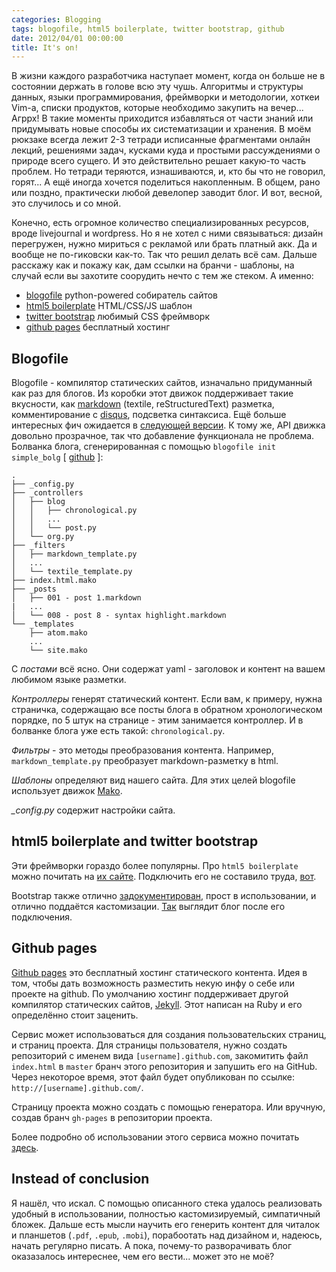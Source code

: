 ```yaml
---
categories: Blogging
tags: blogofile, html5 boilerplate, twitter bootstrap, github
date: 2012/04/01 00:00:00
title: It's on!
---
```


В жизни каждого разработчика наступает момент, когда он больше не в состоянии держать в голове всю эту чушь. Алгоритмы и структуры данных, языки программирования, фреймворки и методологии, хоткеи Vim-а, списки продуктов, которые необходимо закупить на вечер... Агррх! В такие моменты приходится избавляться от части знаний или придумывать новые способы их систематизации и хранения. В моём рюкзаке всегда лежит 2-3 тетради исписанные фрагментами онлайн лекций, решениями задач, кусками куда и простыми рассуждениями о природе всего сущего. И это действительно решает какую-то часть проблем. Но тетради теряются, изнашиваются, и, кто бы что не говорил, горят... А ещё иногда хочется поделиться накопленным. В общем, рано или поздно, практически любой девелопер заводит блог. И вот, весной, это случилось и со мной.

Конечно, есть огромное количество специализированных ресурсов, вроде livejournal и wordpress. Но я не хотел с ними связываться: дизайн перегружен, нужно мириться с рекламой или брать платный акк. Да и вообще не по-гиковски как-то. Так что решил делать всё сам. Дальше расскажу как и покажу как, дам ссылки на бранчи - шаблоны, на случай если вы захотите соорудить нечто с тем же стеком. А именно:

*   [blogofile](http://www.blogofile.com/) python-powered собиратель сайтов
*   [html5 boilerplate](http://html5boilerplate.com/) HTML/CSS/JS шаблон
*   [twitter bootstrap](http://twitter.github.com/bootstrap/) любимый CSS фреймворк
*   [github pages](http://pages.github.com/) бесплатный хостинг

## Blogofile

Blogofile - компилятор статических сайтов, изначально придуманный как раз для блогов. Из коробки этот движок поддерживает такие вкусности, как [markdown](http://daringfireball.net/projects/markdown/) (textile, reStructuredText) разметка, комментирование с [disqus](http://disqus.com/), подсветка синтаксиса. Ещё больше интересных фич ожидается в [следующей версии](http://www.blogofile.com/blog/2011/04/30/preview-of-blogofile-0.8/). К тому же, API движка довольно прозрачное, так что добавление функционала не проблема. Болванка блога, сгенерированная с помощью `blogofile init simple_bolg` [ [github](https://github.com/filipovskii/filipovskii.github.com/branches/blogofile_init) ]:

    .
    ├── _config.py
    ├── _controllers
    │   ├── blog
    │   │   ├── chronological.py
    │   │   ...
    │   │   └── post.py
    │   └── org.py
    ├── _filters
    │   ├── markdown_template.py
    │   ...
    │   └── textile_template.py
    ├── index.html.mako
    ├── _posts
    │   ├── 001 - post 1.markdown
    |   ...
    │   └── 008 - post 8 - syntax highlight.markdown
    └── _templates
        ├── atom.mako
        ...
        └── site.mako

С *постами* всё ясно. Они содержат yaml - заголовок и контент на вашем любимом языке разметки.

*Контроллеры* генерят статический контент. Если вам, к примеру, нужна страничка, содержащаю все посты блога в обратном хронологическом порядке, по 5 штук на странице - этим занимается контроллер. И в болванке блога уже есть такой: `chronological.py`. 

*Фильтры* - это методы преобразования контента. Например, `markdown_template.py` преобразует markdown-разметку в html.

*Шаблоны* определяют вид нашего сайта. Для этих целей blogofile использует движок [Mako](http://www.makotemplates.org/).

*_config.py* содержит настройки сайта.


## html5 boilerplate and twitter bootstrap

Эти фреймворки гораздо более популярны. Про `html5 boilerplate` можно почитать на [их сайте](http://ru.html5boilerplate.com/). Подключить его не составило труда, [вот](https://github.com/filipovskii/filipovskii.github.com/tree/boilerplate).

Bootstrap также отлично [задокументирован](http://twitter.github.com/bootstrap/), прост в использовании, и отлично поддаётся кастомизации. [Так](https://github.com/filipovskii/filipovskii.github.com/tree/bootstrap) выглядит блог после его подключения.

## Github pages

[Github pages](http://pages.github.com/) это бесплатный хостинг статического контента. Идея в том, чтобы дать возможность разместить некую инфу о себе или проекте на github. По умолчанию хостинг поддерживает другой компилятор статических сайтов, [Jekyll](https://github.com/mojombo/jekyll). Этот написан на Ruby и его определённо стоит заценить.

Сервис может использоваться для создания пользовательских страниц, и страниц проекта. Для страницы пользователя, нужно создать репозиторий с именем вида `[username].github.com`, закомитить файл `index.html` в `master` бранч этого репозитория и запушить его на GitHub. Через некоторое время, этот файл будет опубликован по ссылке: `http://[username].github.com/`.

Страницу проекта можно создать с помощью генератора. Или вручную, создав бранч `gh-pages` в репозитории проекта.

Более подробно об использовании этого сервиса можно почитать [здесь](http://help.github.com/pages/).

## Instead of conclusion

Я нашёл, что искал. С помощью описанного стека удалось реализовать удобный в использовании, полностью кастомизируемый, симпатичный бложек. Дальше есть мысли научить его генерить контент для читалок и планшетов (`.pdf`, `.epub`, `.mobi`), порабоотать над дизайном и, надеюсь, начать регулярно писать. А пока, почему-то разворачивать блог оказазалось интереснее, чем его вести... может это не моё?
